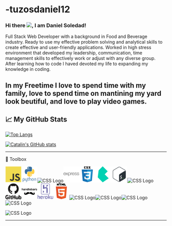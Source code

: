 # -tuzosdaniel12

### Hi there <img src="https://raw.githubusercontent.com/MartinHeinz/MartinHeinz/master/wave.gif" width="30px">, I am Daniel Soledad!

Full Stack Web Developer with a background in Food and Beverage industry. Ready to use my effective
problem solving and analytical skills to create effective and user-friendly applications. Worked in high stress
environment that developed my leadership, communication, time management skills to effectively work or
adjust with any diverse group. After learning how to code I haved devoted my life to expanding my knowledge in coding.

In my Freetime I love to spend time with my family, love to spend time on mantining my yard look beutiful, and love to play video games.
--------

## &#x1f4c8; My GitHub Stats

[![Top Langs](https://github-readme-stats.vercel.app/api/top-langs/?username=tuzosdaniel12&hide=java,html,css&theme=radical)](https://github.com/anuraghazra/github-readme-stats)

[![Catalin's GitHub stats](https://github-readme-stats.vercel.app/api?username=tuzosdaniel12&theme=radical)](https://github.com/anuraghazra/github-readme-stats)

--------

🧰 Toolbox

<img src="https://github.com/devicons/devicon/blob/master/icons/javascript/javascript-original.svg" alt="CSS Logo" width="50" height="50"/><img src="https://github.com/devicons/devicon/blob/master/icons/python/python-original-wordmark.svg" alt="CSS Logo" width="50" height="50"/><img src="https://github.com/devicons/devicon/tree/master/icons/react" alt="CSS Logo" width="50" height="50"/><img src="https://github.com/devicons/devicon/blob/master/icons/express/express-original-wordmark.svg" alt="CSS Logo" width="50" height="50"/><img src="https://github.com/devicons/devicon/blob/master/icons/css3/css3-original-wordmark.svg" alt="CSS Logo" width="50" height="50"/><img src="https://github.com/devicons/devicon/blob/master/icons/bulma/bulma-plain.svg" alt="CSS Logo" width="50" height="50"/><img src="https://github.com/devicons/devicon/blob/master/icons/bash/bash-original.svg" alt="CSS Logo" width="50" height="50"/><img src="https://github.com/devicons/devicon/tree/master/icons/bootstrap" alt="CSS Logo" width="50" height="50"/><img src="https://github.com/devicons/devicon/blob/master/icons/github/github-original-wordmark.svg" alt="CSS Logo" width="50" height="50"/><img src="https://github.com/devicons/devicon/blob/master/icons/handlebars/handlebars-original-wordmark.svg" alt="CSS Logo" width="50" height="50"/><img src="https://github.com/devicons/devicon/blob/master/icons/heroku/heroku-original-wordmark.svg" alt="CSS Logo" width="50" height="50"/><img src="https://github.com/devicons/devicon/blob/master/icons/html5/html5-original-wordmark.svg" alt="CSS Logo" width="50" height="50"/><img src="https://github.com/devicons/devicon/tree/master/icons/mongodb" alt="CSS Logo" width="50" height="50"/><img src="https://github.com/devicons/devicon/tree/master/icons/mysql" alt="CSS Logo" width="50" height="50"/><img src="https://github.com/devicons/devicon/tree/master/icons/npm" alt="CSS Logo" width="50" height="50"/><img src="https://github.com/devicons/devicon/tree/master/icons/nodejs" alt="CSS Logo" width="50" height="50"/>


<img src="https://github.com/devicons/devicon/tree/master/icons/react" alt="CSS Logo" width="50" height="50"/>

--------

